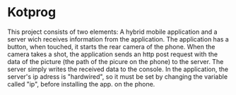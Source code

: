 # Kotprog
This project consists of two elements: A hybrid mobile application and a server wich receives information from the application.
The application has a button, when touched, it starts the rear camera of the phone. When the camera takes a shot, the application 
sends an http post request with the data of the picture (the path of the picure on the phone) to the server. The server simply writes
the received data to the console. In the application, the server's ip adress is "hardwired", so it must be set by changing the variable
called "ip", before installing the app. on the phone.
